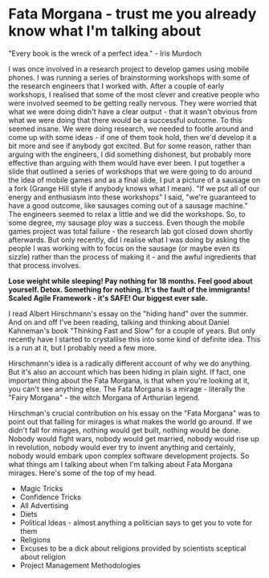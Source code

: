 # Fata Morgana - trust me you already know what I'm talking about

"Every book is the wreck of a perfect idea." - Iris Murdoch

I was once involved in a research project to develop games using mobile phones.  I was running a series of brainstorming workshops with some of the research engineers that I worked with.  After a couple of early workshops, I realised that some of the most clever and creative people who were involved seemed to be getting really nervous.  They were worried that what we were doing didn't have a clear output - that it wasn't obvious from what we were doing that there would be a successful outcome.  To this seemed insane. We were doing research, we needed to footle around and come up with some ideas - if one of them took hold, then we'd develop it a bit more and see if anybody got excited.  But for some reason, rather than arguing with the engineers, I did something dishonest, but probably more effective than arguing with them would have ever been.  I put together a slide that outlined a series of workshops that we were going to do around the idea of mobile games and as a final slide, I put a picture of a sausage on a fork (Grange Hill style if anybody knows what I mean). "If we put all of our energy and enthusiasm into these workshops" I said, "we're guaranteed to have a good outcome, like sausages coming out of a sausage machine."  The engineers seemed to relax a little and we did the workshops. So, to some degree, my sausage ploy was a success. Even though the mobile games project was total failure - the research lab got closed down shortly afterwards.  But only recently, did I realise what I was doing by asking the people I was working with to focus on the sausage (or maybe even its sizzle) rather than the process of making it - and the awful ingredients that that process involves.

**Lose weight while sleeping! Pay nothing for 18 months. Feel good about yourself. Detox. Something for nothing. It's the fault of the immigrants! Scaled Agile Framework - it's SAFE! Our biggest ever sale.**

I read Albert Hirschmann's essay on the "hiding hand" over the summer.  And on and off I've been reading, talking and thinking about Daniel Kahneman's book "Thinking Fast and Slow" for a couple of years. But only recently have I started to crystallise this into some kind of definite idea.  This is a run at it, but I probably need a few more.

Hirschmann's idea is a radically different account of why we do anything.  But it's also an account which has been hiding in plain sight.  If fact, one important thing about the Fata Morgana, is that when you're looking at it, you can't see anything else.  The Fata Morgana is a mirage - literally the "Fairy Morgana" - the witch Morgana of Arthurian legend. 

Hirschman's crucial contribution on his essay on the "Fata Morgana" was to point out that falling for mirages is what makes the world go around. If we didn't fall for mirages, nothing would get built, nothing would be done. Nobody would fight wars, nobody would get married, nobody would rise up in revolution, nobody would ever try to invent anything and certainly, nobody would embark upon complex software development projects. So what things am I talking about when I'm talking about Fata Morgana mirages.  Here's some of the top of my head.

* Magic Tricks
* Confidence Tricks
* All Advertising
* Diets
* Political Ideas - almost anything a politician says to get you to vote for them
* Religions
* Excuses to be a dick about religions provided by scientists sceptical about religion 
* Project Management Methodologies

